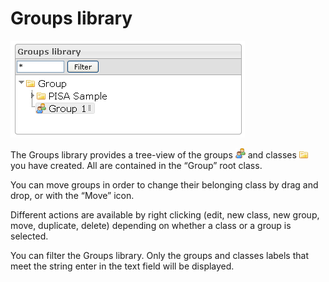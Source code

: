 <!--
author:
    - 'Jérôme Bogaerts'
created_at: '2012-04-03 14:15:47'
updated_at: '2013-03-13 13:56:46'
tags:
    - 'Manage Groups'
-->

Groups library
==============

![](../resources/groups-library.png)

The Groups library provides a tree-view of the groups ![](../resources/Group_icon_library.png) and classes ![](../resources/Class_icon_library.png) you have created. All are contained in the “Group” root class.

You can move groups in order to change their belonging class by drag and drop, or with the “Move” icon.

Different actions are available by right clicking (edit, new class, new group, move, duplicate, delete) depending on whether a class or a group is selected.

You can filter the Groups library. Only the groups and classes labels that meet the string enter in the text field will be displayed.


